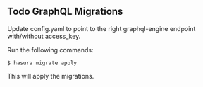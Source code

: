 ## Todo GraphQL Migrations

Update config.yaml to point to the right graphql-engine endpoint with/without access_key.

Run the following commands:
```
$ hasura migrate apply
```
This will apply the migrations.

